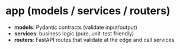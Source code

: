 # app (models / services / routers)
- **models**: Pydantic contracts (validate input/output)
- **services**: business logic (pure, unit-test friendly)
- **routers**: FastAPI routes that validate at the edge and call services